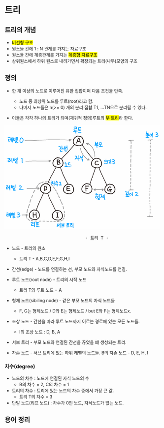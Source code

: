 # 트리



## 트리의 개념

* <mark>비선형 구조</mark>
* 원소들 간에 1 : N 관계를 가지는 자료구조
* 원소들 간에 계층관계를 가지는 <mark>계층형 자료구조</mark>
* 상위원소에서 하위 원소로 내려가면서 확장되는 트리(나무)모양의 구조


## 정의

* 한 개 이상의 노드로 이루어진 유한 집합이며 다음 조건을 만족.
    - 노드 중 최상위 노드를 루트(root)라고 함.
    - 나머지 노드들은 n(>= 0) 개의 분리 집합 T1, ...TN으로 분리될 수 있다.

* 이들은 각각 하나의 트리가 되며(재귀적 정의)루트의 <mark>부 트리</mark>라 한다.

![tree4](/Image/data_structure/tree4.png)

<pre>                               - 트리 T -                 </pre>


* 노드 - 트리의 원소
    - 트리 T - A,B,C,D,E,F,G,H,I

* 간선(edge) - 노드를 연결하는 선, 부모 노드와 자식노드를 연결.

* 루트 노드(root node) - 트리의 시작 노드
    - 트리 T의 루트 노드 = A

* 형제 노드(sibiling node) - 같은 부모 노드의 자식 노드들
    - F, G는 형제노드 /  D와 E는 형제노드 / but E와 F는 형제노드x.

* 조상 노드 - 간선을 따라 루트 노드까지 이르는 경로에 있는 모든 노드들.
    - I의 조상 노드 : D, B, A

* 서브 트리 - 부모 노드와 연결된 간선을 끊었을 떄 생성되는 트리.

* 자손 노드 - 서브 트리에 있는 하위 레벨의 노드들.
    B의 자손 노드 - D, E, H, I

### 차수(degree)

* 노드의 차수 : 노드에 연결된 자식 노드의 수
    - B의 차수 = 2, C의 차수 = 1
* 트리의 차수 : 트리에 있는 노드의 차수 중에서 가장 큰 값.
    - 트리 T의 차수 = 3
* 단말 노드(리프 노드) : 차수가 0인 노드, 자식노드가 없는 노드.

## 용어 정리































